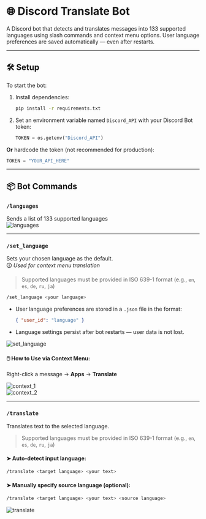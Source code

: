 # 🌐 Discord Translate Bot

A Discord bot that detects and translates messages into 133 supported languages using slash commands and context menu options. User language preferences are saved automatically — even after restarts.

---

## 🛠 Setup

To start the bot:

1. Install dependencies:
   ```bash
   pip install -r requirements.txt
   ```

2. Set an environment variable named `Discord_API` with your Discord Bot token:
   ```python
   TOKEN = os.getenv("Discord_API")
   ```

**Or** hardcode the token (not recommended for production):
```python
TOKEN = "YOUR_API_HERE"
```

---

## 📦 Bot Commands

### `/languages`  
Sends a list of 133 supported languages  
![languages](https://github.com/user-attachments/assets/a3b28214-8915-4e83-bff6-7a95a81d518c)

---

### `/set_language`  
Sets your chosen language as the default.  
🛈 *Used for context menu translation*
>Supported languages must be provided in ISO 639-1 format (e.g., `en`, `es`, `de`, `ru`, `ja`)

```bash
/set_language <your language>
```

- User language preferences are stored in a `.json` file in the format:  
  ```json
  { "user_id": "language" }
  ```
- Language settings persist after bot restarts — user data is not lost.
  
![set_language](https://github.com/user-attachments/assets/70250853-e407-448c-986c-b8d1556d9d2e)

#### 🖱️ How to Use via Context Menu:
Right-click a message → **Apps** → **Translate**

![context_1](https://github.com/user-attachments/assets/a138d8bc-f069-43ae-9162-a7d7549a5041)  
![context_2](https://github.com/user-attachments/assets/98940bc3-3a63-426a-b646-54985688a92d)

---

### `/translate`  
Translates text to the selected language.
>Supported languages must be provided in ISO 639-1 format (e.g., `en`, `es`, `de`, `ru`, `ja`)

#### ➤ Auto-detect input language:
```bash
/translate <target language> <your text>
```

#### ➤ Manually specify source language (optional):
```bash
/translate <target language> <your text> <source language>
```

![translate](https://github.com/user-attachments/assets/8ef3b382-3efe-4b07-a3f9-cf54e8399685)
